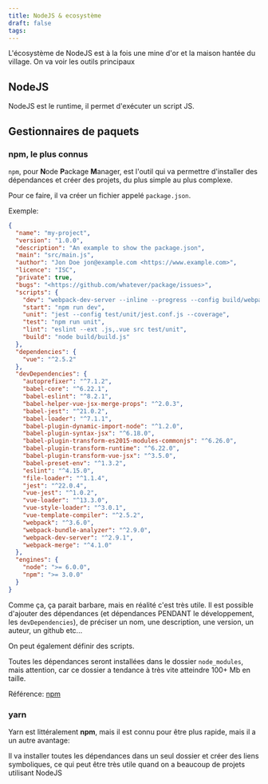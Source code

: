 ```yaml
---
title: NodeJS & ecosystème
draft: false
tags:
---
```

L'écosystème de NodeJS est à la fois une mine d'or et la maison hantée du village. On va voir les outils principaux

## NodeJS

NodeJS est le runtime, il permet d'exécuter un script JS.

## Gestionnaires de paquets

### npm, le plus connus

`npm`, pour **N**ode **P**ackage **M**anager, est l'outil qui va permettre d'installer des dépendances et créer des projets, du plus simple au plus complexe.

Pour ce faire, il va créer un fichier appelé `package.json`.

Exemple:
```json
{
  "name": "my-project",
  "version": "1.0.0",
  "description": "An example to show the package.json",
  "main": "src/main.js",
  "author": "Jon Doe jon@example.com <https://www.example.com>",
  "licence": "ISC",
  "private": true,
  "bugs": "<https://github.com/whatever/package/issues>",
  "scripts": {
    "dev": "webpack-dev-server --inline --progress --config build/webpack.dev.conf.js",
    "start": "npm run dev",
    "unit": "jest --config test/unit/jest.conf.js --coverage",
    "test": "npm run unit",
    "lint": "eslint --ext .js,.vue src test/unit",
    "build": "node build/build.js"
  },
  "dependencies": {
    "vue": "^2.5.2"
  },
  "devDependencies": {
    "autoprefixer": "^7.1.2",
    "babel-core": "^6.22.1",
    "babel-eslint": "^8.2.1",
    "babel-helper-vue-jsx-merge-props": "^2.0.3",
    "babel-jest": "^21.0.2",
    "babel-loader": "^7.1.1",
    "babel-plugin-dynamic-import-node": "^1.2.0",
    "babel-plugin-syntax-jsx": "^6.18.0",
    "babel-plugin-transform-es2015-modules-commonjs": "^6.26.0",
    "babel-plugin-transform-runtime": "^6.22.0",
    "babel-plugin-transform-vue-jsx": "^3.5.0",
    "babel-preset-env": "^1.3.2",
    "eslint": "^4.15.0",
    "file-loader": "^1.1.4",
    "jest": "^22.0.4",
    "vue-jest": "^1.0.2",
    "vue-loader": "^13.3.0",
    "vue-style-loader": "^3.0.1",
    "vue-template-compiler": "^2.5.2",
    "webpack": "^3.6.0",
    "webpack-bundle-analyzer": "^2.9.0",
    "webpack-dev-server": "^2.9.1",
    "webpack-merge": "^4.1.0"
  },
  "engines": {
    "node": ">= 6.0.0",
    "npm": ">= 3.0.0"
  }
}
```
Comme ça, ça parait barbare, mais en réalité c'est très utile.
Il est possible d'ajouter des dépendances (et dépendances PENDANT le développement, les `devDependencies`), de préciser un nom, une description, une version, un auteur, un github etc... 

On peut également définir des scripts.

Toutes les dépendances seront installées dans le dossier `node_modules`, mais attention, car ce dossier a tendance à très vite atteindre 100+ Mb en taille.

Référence: [npm](https://docs.npmjs.com/cli/v10/configuring-npm/package-json)

### yarn

Yarn est littéralement **npm**, mais il est connu pour être plus rapide, mais il a un autre avantage:

Il va installer toutes les dépendances dans un seul dossier et créer des liens symboliques, ce qui peut être très utile quand on a beaucoup de projets utilisant NodeJS